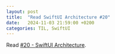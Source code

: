 ```yaml
---
layout: post
title:  "Read SwiftUI Architecture #20"
date:   2024-11-03 21:59:00 +0200
categories: TIL, SwiftUI
---
```

Read [#20 - SwiftUI Architecture](https://curatedios.substack.com/p/20-swiftui-architecture).
